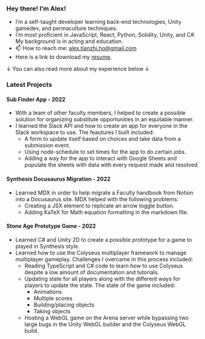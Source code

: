
### Hey there! I’m Alex!
- I’m a self-taught developer learning back-end technologies, Unity gamedev, and permaculture techniques. 
- I’m most proficient in JavaScript, React, Python, Solidity, Unity, and C#. My background is in acting and education.
- 📫 How to reach me: alex.tianzhi.ho@gmail.com
- Here is a link to download my [resume](https://gurulantern.github.io/Alex%20Ho%20-%20resume.docx). 

&darr; You can also read more about my experience below &darr;
### Latest Projects
#### Sub Finder App - 2022
* With a team of other faculty members, I helped to create a possible solution for organizing substitute opportunities in an equitable manner.
* I learned the Slack API and how to create an app for everyone in the Slack workspace to use. The feautures I built included:
    * A form to update itself based on choices and take data from a submission event.
    * Using node-schedule to set times for the app to do certain jobs.
    * Adding a way for the app to interact with Google Sheets and populate the sheets with data with every request made and resolved. 
#### Synthesis Docusaurus Migration - 2022
* Learned MDX in order to help migrate a Faculty handbook from Notion into a Docusaurus site. MDX helped with the following problems:
    * Creating a JSX element to replicate an arrow toggle button.
    * Adding KaTeX for Math equation formatting in the markdown file. 
#### Stone Age Prototype Game - 2022
* Learned C# and Unity 2D to create a possible prototype for a game to played in Synthesis style. 
* Learned how to use the Colyseus multiplayer framework to manage multiplayer gameplay. Challenges I overcame in this process included:
   * Reading TypeScript and C# code to learn how to use Colyseus despite a low amount of documentation and tutorials. 
   * Updating state for all players along with the different ways for players to update the state. The state of the game included:
     * Animations
     * Multiple scores
     * Building/placing objects
     * Taking objects
   * Hosting a WebGL game on the Arena server while bypassing two large bugs in the Unity WebGL builder and the Colyseus WebGL build. 
<!---
gurulantern/gurulantern is a ✨ special ✨ repository because its `README.md` (this file) appears on your GitHub profile.
You can click the Preview link to take a look at your changes.
--->
